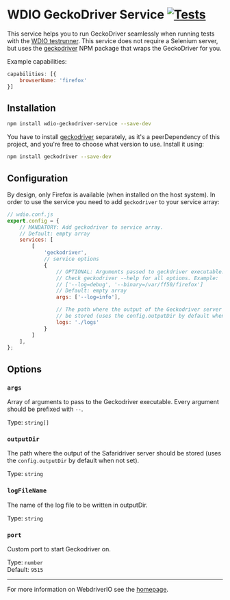 # WDIO GeckoDriver Service [![Tests](https://github.com/webdriverio-community/wdio-geckodriver-service/actions/workflows/test.yml/badge.svg?branch=main)](https://github.com/webdriverio-community/wdio-geckodriver-service/actions/workflows/test.yml)

This service helps you to run GeckoDriver seamlessly when running tests with the
[WDIO testrunner](https://webdriver.io/docs/gettingstarted.html). This service does not require a Selenium server, but uses the [geckodriver](https://www.npmjs.com/package/geckodriver) NPM package that wraps the GeckoDriver for you.

Example capabilities:

```js
capabilities: [{
    browserName: 'firefox'
}]
```

## Installation

```bash
npm install wdio-geckodriver-service --save-dev
```

You have to install [geckodriver](https://www.npmjs.com/package/geckodriver) separately, as it's a peerDependency of this project, and you're free to choose what version to use. Install it using:

```bash
npm install geckodriver --save-dev
```

## Configuration

By design, only Firefox is available (when installed on the host system). In order to use the service you need to add `geckodriver` to your service array:

```js
// wdio.conf.js
export.config = {
    // MANDATORY: Add geckodriver to service array.
    // Default: empty array
    services: [
        [
            'geckodriver',
            // service options
            {
                // OPTIONAL: Arguments passed to geckdriver executable.
                // Check geckodriver --help for all options. Example:
                // ['--log=debug', '--binary=/var/ff50/firefox']
                // Default: empty array
                args: ['--log=info'],

                // The path where the output of the Geckodriver server should
                // be stored (uses the config.outputDir by default when not set).
                logs: './logs'
            }
        ]
    ],
};
```

## Options

### `args`

Array of arguments to pass to the Geckodriver executable. Every argument should be prefixed with `--`.

Type: `string[]`

### `outputDir`

The path where the output of the Safaridriver server should be stored (uses the `config.outputDir` by default when not set).

Type: `string`

### `logFileName`

The name of the log file to be written in outputDir.

Type: `string`

### `port`

Custom port to start Geckodriver on.

Type: `number`<br />
Default: `9515`

----

For more information on WebdriverIO see the [homepage](https://webdriver.io).

